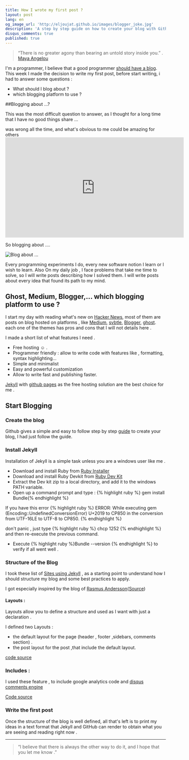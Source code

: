 ```yaml
---
title: How I wrote my first post ?
layout: post
lang: en
og_image_url: 'http://eljoujat.github.io/images/blogger_joke.jpg'
description: 'A step by step guide on how to create your blog with Github and Jekyll '
disqus_comments: true
published: true
---
```



> “There is no greater agony than bearing an untold story inside you.” .
[Maya Angelou](http://www.mayaangelou.com/)

I'm a programmer, I believe that a good programmer [should have a blog](http://architects.dzone.com/articles/why-programmers-should-have). This week I made the decision to write my first post, before start writing, i had to answer some questions :

- What should I blog about ?
- which blogging platform to use ?

##Blogging about ...?

This was the most difficult question to answer, as I thought for a long time that I have no good things share ...

 was wrong all the time, and what's obvious to me could be amazing for others  <iframe width="560" height="315" src="https://www.youtube.com/embed/xcmI5SSQLmE" frameborder="0" allowfullscreen></iframe>


So blogging about ....

![Blog about ...](/images/blogger_joke.jpg)

Every programming experiments I do, every new software notion I learn or I wish to learn. Also On my daily job , I face problems that take me time to solve, so I will write posts describing how I solved them. I will write posts about every idea that found its path to my mind.


## Ghost, Medium, Blogger,... which blogging platform to use ?

I start my day with reading what's new on [Hacker News](https://news.ycombinator.com/news), most of them are posts on blog hosted on platforms , like [Medium](https://medium.com/), [svbtle](https://svbtle.com/), [Blogger](https://www.blogger.com), [ghost](https://ghost.org/). each one of the themes has pros and cons that I will not details here .

I made a short list of what features I need .

- Free hosting ☺ .
- Programmer friendly : allow to write code with features like , formatting, syntax highlighting...
- Simple and minimalist
- Easy and powerful customization
- Allow to write fast and publishing faster.


[Jekyll](http://jekyllrb.com/) with [github pages](http://pages.github.com/) as the free hosting solution are the best choice for me .

## Start Blogging

### Create the blog

Github gives a simple and easy to follow step by step [guide](https://pages.github.com/) to create your blog, I had just follow the guide.

### Install Jekyll

Installation of Jekyll is a simple task unless you are a windows user like me .

- Download and install Ruby from [Ruby Installer](http://rubyinstaller.org/downloads#download-links)
- Download and install Ruby Devkit  from [Ruby Dev Kit](http://rubyinstaller.org/downloads#ownload-links)
- Extract the Dev kit zip to a local directory, and add it to the windows PATH variable.
- Open up a command prompt and type : {% highlight ruby %} gem install Bundle{% endhighlight %}

 If you have this error
{% highlight ruby %}
 ERROR:  While executing gem (Encoding::UndefinedConversionError)
    U+2019 to CP850 in the conversion from UTF-16LE to UTF-8 to CP850.
{% endhighlight %}


 don't panic , just type {% highlight ruby %} chcp 1252 {% endhighlight %} and then re-execute the previous command.

 - Execute {% highlight ruby %}Bundle --version {% endhighlight %} to verify if all went well .

### Structure of the Blog


I took these list of [Sites using Jekyll](http://jekyllrb.com/docs/sites/) , as a starting  point to understand how I should structure my blog and some best practices to apply.

I got especially inspired  by the blog of [Rasmus Andersson](http://rsms.me/)([Source](https://github.com/rsms/rsms.github.com))

#### Layouts :

Layouts allow you to define a structure and used as I want with just a declaration .

I defined two Layouts :

- the default layout for the page (header , footer ,sidebars, comments section) .
- the post layout for the post ,that include the default layout.

 [code source](https://github.com/eljoujat/eljoujat.github.io/tree/master/_layouts)

### Includes :

I used these feature , to include google analytics code and [disqus comments engine ](https://disqus.com/)

[Code source](https://github.com/eljoujat/eljoujat.github.io/tree/master/_includes)

### Write the first post

Once the structure of the blog is well defined, all that's left is to print my ideas in a text format that Jekyll and GitHub can render to obtain what you are seeing and reading right now .

 ***




> “I believe that there is always the other way to do it, and I hope that you let me know .”
